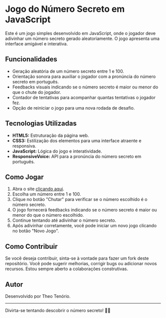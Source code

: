 # Jogo do Número Secreto em JavaScript

Este é um jogo simples desenvolvido em JavaScript, onde o jogador deve adivinhar um número secreto gerado aleatoriamente. O jogo apresenta uma interface amigável e interativa.

## Funcionalidades

- Geração aleatória de um número secreto entre 1 e 100.
- Orientação sonora para auxiliar o jogador com a pronúncia do número secreto em português.
- Feedbacks visuais indicando se o número secreto é maior ou menor do que o chute do jogador.
- Contador de tentativas para acompanhar quantas tentativas o jogador fez.
- Opção de reiniciar o jogo para uma nova rodada de desafio.

## Tecnologias Utilizadas

- **HTML5:** Estruturação da página web.
- **CSS3:** Estilização dos elementos para uma interface atraente e responsiva.
- **JavaScript:** Lógica do jogo e interatividade.
- **ResponsiveVoice:** API para a pronúncia do número secreto em português.

## Como Jogar

1. Abra o site [clicando aqui](https://jogo-numero-secreto-nu-six.vercel.app/).
2. Escolha um número entre 1 e 100.
3. Clique no botão "Chutar" para verificar se o número escolhido é o número secreto.
4. O jogo fornecerá feedbacks indicando se o número secreto é maior ou menor do que o número escolhido.
5. Continue tentando até adivinhar o número secreto.
6. Após adivinhar corretamente, você pode iniciar um novo jogo clicando no botão "Novo Jogo".

## Como Contribuir

Se você deseja contribuir, sinta-se à vontade para fazer um fork deste repositório. Você pode sugerir melhorias, corrigir bugs ou adicionar novos recursos. Estou sempre aberto a colaborações construtivas.

## Autor

Desenvolvido por Theo Tenório.

---

Divirta-se tentando descobrir o número secreto! 🚀✨
